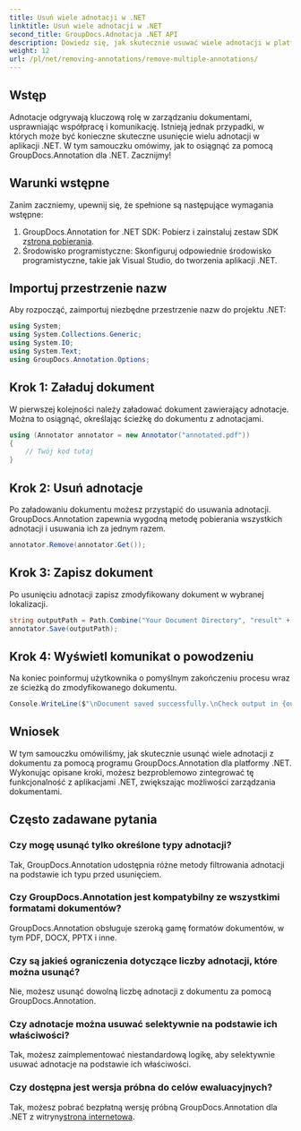 ```yaml
---
title: Usuń wiele adnotacji w .NET
linktitle: Usuń wiele adnotacji w .NET
second_title: GroupDocs.Adnotacja .NET API
description: Dowiedz się, jak skutecznie usuwać wiele adnotacji w platformie .NET przy użyciu GroupDocs.Annotation. Postępuj zgodnie z naszym samouczkiem krok po kroku, aby uzyskać bezproblemową integrację z aplikacjami.
weight: 12
url: /pl/net/removing-annotations/remove-multiple-annotations/
---
```

## Wstęp
Adnotacje odgrywają kluczową rolę w zarządzaniu dokumentami, usprawniając współpracę i komunikację. Istnieją jednak przypadki, w których może być konieczne skuteczne usunięcie wielu adnotacji w aplikacji .NET. W tym samouczku omówimy, jak to osiągnąć za pomocą GroupDocs.Annotation dla .NET. Zacznijmy!
## Warunki wstępne
Zanim zaczniemy, upewnij się, że spełnione są następujące wymagania wstępne:
1.  GroupDocs.Annotation for .NET SDK: Pobierz i zainstaluj zestaw SDK z[strona pobierania](https://releases.groupdocs.com/annotation/net/).
2. Środowisko programistyczne: Skonfiguruj odpowiednie środowisko programistyczne, takie jak Visual Studio, do tworzenia aplikacji .NET.

## Importuj przestrzenie nazw
Aby rozpocząć, zaimportuj niezbędne przestrzenie nazw do projektu .NET:
```csharp
using System;
using System.Collections.Generic;
using System.IO;
using System.Text;
using GroupDocs.Annotation.Options;
```
## Krok 1: Załaduj dokument
W pierwszej kolejności należy załadować dokument zawierający adnotacje. Można to osiągnąć, określając ścieżkę do dokumentu z adnotacjami.
```csharp
using (Annotator annotator = new Annotator("annotated.pdf"))
{
    // Twój kod tutaj
}
```
## Krok 2: Usuń adnotacje
Po załadowaniu dokumentu możesz przystąpić do usuwania adnotacji. GroupDocs.Annotation zapewnia wygodną metodę pobierania wszystkich adnotacji i usuwania ich za jednym razem.
```csharp
annotator.Remove(annotator.Get());
```
## Krok 3: Zapisz dokument
Po usunięciu adnotacji zapisz zmodyfikowany dokument w wybranej lokalizacji.
```csharp
string outputPath = Path.Combine("Your Document Directory", "result" + Path.GetExtension("input.pdf"));
annotator.Save(outputPath);
```
## Krok 4: Wyświetl komunikat o powodzeniu
Na koniec poinformuj użytkownika o pomyślnym zakończeniu procesu wraz ze ścieżką do zmodyfikowanego dokumentu.
```csharp
Console.WriteLine($"\nDocument saved successfully.\nCheck output in {outputPath}.");
```

## Wniosek
W tym samouczku omówiliśmy, jak skutecznie usunąć wiele adnotacji z dokumentu za pomocą programu GroupDocs.Annotation dla platformy .NET. Wykonując opisane kroki, możesz bezproblemowo zintegrować tę funkcjonalność z aplikacjami .NET, zwiększając możliwości zarządzania dokumentami.
## Często zadawane pytania
### Czy mogę usunąć tylko określone typy adnotacji?
Tak, GroupDocs.Annotation udostępnia różne metody filtrowania adnotacji na podstawie ich typu przed usunięciem.
### Czy GroupDocs.Annotation jest kompatybilny ze wszystkimi formatami dokumentów?
GroupDocs.Annotation obsługuje szeroką gamę formatów dokumentów, w tym PDF, DOCX, PPTX i inne.
### Czy są jakieś ograniczenia dotyczące liczby adnotacji, które można usunąć?
Nie, możesz usunąć dowolną liczbę adnotacji z dokumentu za pomocą GroupDocs.Annotation.
### Czy adnotacje można usuwać selektywnie na podstawie ich właściwości?
Tak, możesz zaimplementować niestandardową logikę, aby selektywnie usuwać adnotacje na podstawie ich właściwości.
### Czy dostępna jest wersja próbna do celów ewaluacyjnych?
 Tak, możesz pobrać bezpłatną wersję próbną GroupDocs.Annotation dla .NET z witryny[strona internetowa](https://releases.groupdocs.com/annotation/net/).
